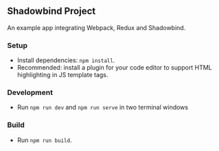 ## Shadowbind Project
An example app integrating Webpack, Redux and Shadowbind.

### Setup
- Install dependencies: `npm install`.
- Recommended: install a plugin for your code editor to support HTML highlighting in JS template tags.

### Development
- Run `npm run dev` and `npm run serve` in two terminal windows

### Build
- Run `npm run build`.
